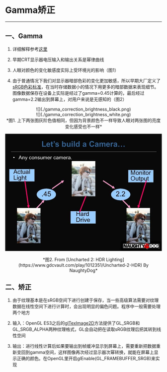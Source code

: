 # Gamma矫正
---

## 一、Gamma

1. 详细解释参考[这里](https://learnopengl-cn.github.io/05%20Advanced%20Lighting/02%20Gamma%20Correction/)

2. 早期CRT显示器电压输入和输出关系是幂律曲线

3. 人眼对颜色的变化敏感度实际上受环境光的影响（图1）

4. 由于普通情况下我们对显示器暗部色彩的变化更加敏感，所以早期大厂定义了[sRGB色彩标准](https://en.wikipedia.org/wiki/SRGB)，在当时存储数据小的情况下用更多的暗部数据来表现细节。图像数据保存在设备上实际是经过了gamma=0.45计算的，最后经过gamma=2.2输出到屏幕上，对用户来说是无感知的（图2）

<center>![](./gamma_correction_brightness_black.png)</center>

<center>![](./gamma_correction_brightness_white.png)</center>

<center>*图1. 上下两张图灰阶色值相同，但因为背景颜色不一样导致人眼对两张图的亮度变化感受也不一样*</center>


![](./picture_save_on_srgb.jpg)

<center>*图2. From [Uncharted 2: HDR Lighting](https://www.gdcvault.com/play/1012351/Uncharted-2-HDR) By NaughtyDog*</center>

## 二、矫正

1. 由于纹理基本是在sRGB空间下进行创建于保存，当一些高级算法需要对纹理数据在线性空间下进行计算时，会出现明显的偏色问题。程序中一般需要处理两个地方

2. 输入：OpenGL ES3之后的[glTexImage2D](http://docs.gl/es3/glTexImage2D)方法提供了GL_SRGB和GL_SRGB_ALPHA两种纹理格式，GL会自动把在读取sRGB纹理后把其转到线性空间

3. 输出：进行线性计算后如果要输出到帧缓冲显示到屏幕上，需要重新把数据重新变回到gamma空间，这样图像再次经过显示器次幂转换，就能在屏幕上显示正确的颜色。在OpenGL里开启glEnable(GL_FRAMEBUFFER_SRGB)来实现